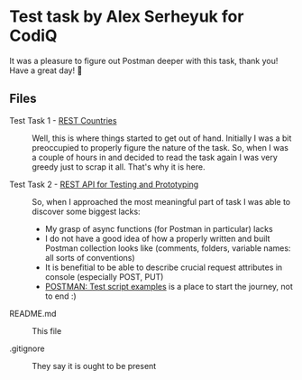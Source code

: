 # Test task by Alex Serheyuk for CodiQ

It was a pleasure to figure out Postman deeper with this task, thank you!
Have a great day!
:unicorn:

## Files

<dl>
  <dt>Test Task 1 - <a href = "https://restcountries.com/">REST Countries</a></dt>
  <dd><p>Well, this is where things started to get out of hand. Initially I was a bit preoccupied to properly figure the nature of the task. So, when I was a couple of hours in and decided to read the task again I was very greedy just to scrap it all. That's why it is here. </p></dd>
  <dt>Test Task 2 - <a href = "https://gorest.co.in/">REST API for Testing and Prototyping</a></dt>
  <dd><p>So, when I approached the most meaningful part of task I was able to discover some biggest lacks: 
  <ul>
  <li>My grasp of async functions (for Postman in particular) lacks</li>
  <li>I do not have a good idea of how a properly written and built Postman collection looks like (comments, folders, variable names: all sorts of conventions)</li>
  <li>It is benefitial to be able to describe crucial request attributes in console (especially POST, PUT)</li>
  <li><a href = "https://learning.postman.com/docs/writing-scripts/script-references/test-examples">POSTMAN: Test script examples</a> is a place to start the journey, not to end :)</li>
  </ul>
  </p></dd>
  <dt>README.md</dt>
  <dd><p>This file</p></dd>
  <dt>.gitignore</dt>
  <dd><p>They say it is ought to be present</p></dd>
</dl>

